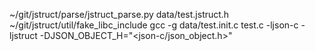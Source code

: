  ~/git/jstruct/parse/jstruct_parse.py data/test.jstruct.h ~/git/jstruct/util/fake_libc_include
gcc -g data/test.init.c test.c -ljson-c -ljstruct -DJSON_OBJECT_H="<json-c/json_object.h>"
